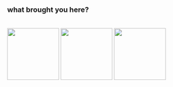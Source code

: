 ### what brought you here?

<div style="display: inline_block"><br>
<img align="center" height="120" width="120" src="https://cdn.jsdelivr.net/gh/devicons/devicon/icons/cplusplus/cplusplus-original.svg" /> <img align="center" height="120" width="120" src="https://img.icons8.com/color/144/000000/c-sharp-logo-2.png"/> <img align="center" height="120
<img align="center" height="120" width="120" src="https://cdn.jsdelivr.net/gh/devicons/devicon/icons/java/java-original.svg" />
  
</div>
